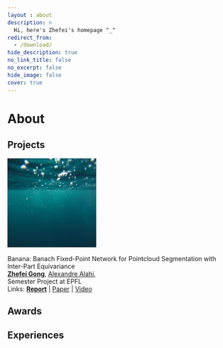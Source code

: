 ```yaml
---
layout : about 
description: >
  Hi, here's Zhefei's homepage ^_^
redirect_from:
  - /download/
hide_description: true
no_link_title: false 
no_excerpt: false 
hide_image: false
cover: true
---
```


# About

<!--author-->

## Projects

<!-- Manipulation Consistency -->
<div class="publication">
  <div class="pub-image">
    <img src="/assets/ori/test2_200x200.png" alt="Manipulation-Consistency">
  </div>
  <div class="pub-info">
    <p>
    <!-- title -->
    <span class="bolder-title">Banana: Banach Fixed-Point Network for Pointcloud Segmentation with Inter-Part Equivariance</span>
    <!-- Authors -->
    <br>
      <a href="/"><strong>Zhefei Gong</strong></a>, 
      <a href="https://scholar.google.com/citations?user=UIhXQ64AAAAJ&hl=en">Alexandre Alahi</a>, 
    <!-- Info -->
    <br>
      <span class="bold-italic">Semester Project at EPFL</span>
    <!-- Link -->
    <br>Links: 
      <a href="https://drive.google.com/file/d/1KNuARoVHr2YTLLI7xYFpCStODf1jF1Pa/view?usp=sharing"><strong>Report</strong></a> 
      | <a href="paper_url">Paper</a> 
      | <a href="video_url">Video</a>
    </p>
  </div>
</div>

## Awards


## Experiences






<!-- [latex]: #beautiful-math
[math]: docs/writing.md#adding-math
[kit]: https://github.com/hydecorp/hydejack-starter-kit/releases -->